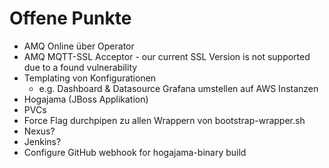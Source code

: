 # Offene Punkte

- AMQ Online über Operator
- AMQ MQTT-SSL Acceptor - our current SSL Version is not supported due to a found vulnerability
- Templating von Konfigurationen
    - e.g. Dashboard & Datasource Grafana umstellen auf AWS Instanzen
- Hogajama (JBoss Applikation)
- PVCs
- Force Flag durchpipen zu allen Wrappern von bootstrap-wrapper.sh
- Nexus?
- Jenkins?
- Configure GitHub webhook for hogajama-binary build